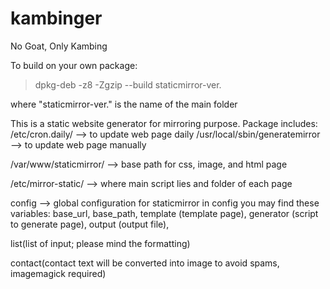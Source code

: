 kambinger
=========

No Goat, Only Kambing

To build on your own package:

> dpkg-deb -z8 -Zgzip --build staticmirror-ver.

where "staticmirror-ver." is the name of the main folder


This is a static website generator for mirroring purpose.
Package includes:
/etc/cron.daily/ --> to update web page daily
/usr/local/sbin/generatemirror --> to update web page manually

/var/www/staticmirror/ --> base path for css, image, and html page

/etc/mirror-static/ --> where main script lies and folder of each page

config --> global configuration for staticmirror
in config you may find these variables:
base_url,
base_path,
template (template page),
generator (script to generate page),
output (output file),

list(list of input; please mind the formatting)

contact(contact text will be converted into image to avoid spams, imagemagick required)
